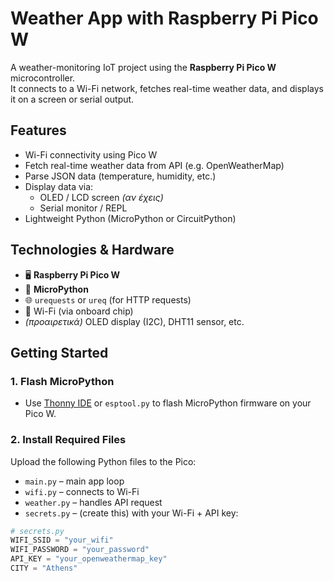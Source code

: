 #  Weather App with Raspberry Pi Pico W

A weather-monitoring IoT project using the **Raspberry Pi Pico W** microcontroller.  
It connects to a Wi-Fi network, fetches real-time weather data, and displays it on a screen or serial output.

## Features
- Wi-Fi connectivity using Pico W
- Fetch real-time weather data from API (e.g. OpenWeatherMap)
- Parse JSON data (temperature, humidity, etc.)
- Display data via:
  - OLED / LCD screen *(αν έχεις)*
  - Serial monitor / REPL
- Lightweight Python (MicroPython or CircuitPython)

## Technologies & Hardware
- 🖥️ **Raspberry Pi Pico W**
- 🧠 **MicroPython**
- 🌐 `urequests` or `ureq` (for HTTP requests)
- 📡 Wi-Fi (via onboard chip)
- *(προαιρετικά)* OLED display (I2C), DHT11 sensor, etc.

## Getting Started

### 1. Flash MicroPython
- Use [Thonny IDE](https://thonny.org/) or `esptool.py` to flash MicroPython firmware on your Pico W.

### 2. Install Required Files
Upload the following Python files to the Pico:
- `main.py` – main app loop
- `wifi.py` – connects to Wi-Fi
- `weather.py` – handles API request
- `secrets.py` – (create this) with your Wi-Fi + API key:

```python
# secrets.py
WIFI_SSID = "your_wifi"
WIFI_PASSWORD = "your_password"
API_KEY = "your_openweathermap_key"
CITY = "Athens"
